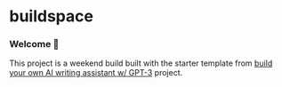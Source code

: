 # buildspace

### Welcome 👋

This project is a weekend build built with the starter template from [build your own AI writing assistant w/ GPT-3](https://buildspace.so/builds/ai-writer) project.
